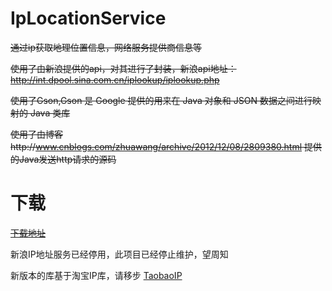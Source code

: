 # IpLocationService
<del>通过ip获取地理位置信息，网络服务提供商信息等</del>

<del>使用了由新浪提供的api，对其进行了封装，新浪api地址：http://int.dpool.sina.com.cn/iplookup/iplookup.php </del>


<del>使用了Gson,Gson 是 Google 提供的用来在 Java 对象和 JSON 数据之间进行映射的 Java 类库 </del>


<del>使用了由博客http://www.cnblogs.com/zhuawang/archive/2012/12/08/2809380.html   提供的Java发送http请求的源码</del>



# 下载
<del>[下载地址](https://github.com/imu-hupeng/IpLocationService/releases)</del>

新浪IP地址服务已经停用，此项目已经停止维护，望周知

新版本的库基于淘宝IP库，请移步
[TaobaoIP](https://github.com/imu-hupeng/TaobaoIP)
